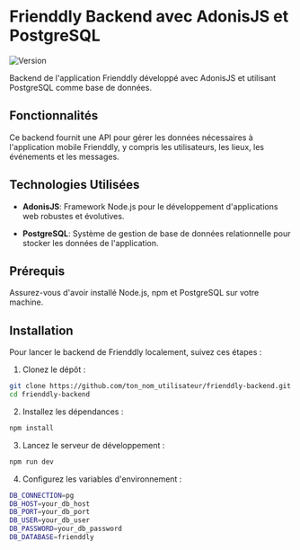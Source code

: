 # Frienddly Backend avec AdonisJS et PostgreSQL
![Version](https://img.shields.io/badge/version-1.0.0-blue)

Backend de l'application Frienddly développé avec AdonisJS et utilisant PostgreSQL comme base de données.

## Fonctionnalités

Ce backend fournit une API pour gérer les données nécessaires à l'application mobile Frienddly, y compris les utilisateurs, les lieux, les événements et les messages.

## Technologies Utilisées

- **AdonisJS**: Framework Node.js pour le développement d'applications web robustes et évolutives.
  
- **PostgreSQL**: Système de gestion de base de données relationnelle pour stocker les données de l'application.

## Prérequis

Assurez-vous d'avoir installé Node.js, npm et PostgreSQL sur votre machine.

## Installation

Pour lancer le backend de Frienddly localement, suivez ces étapes :

1. Clonez le dépôt :

```bash
git clone https://github.com/ton_nom_utilisateur/frienddly-backend.git
cd frienddly-backend
```

2. Installez les dépendances :

```bash
npm install 
```

3. Lancez le serveur de développement :

```bash
npm run dev
```

4. Configurez les variables d'environnement :

```bash
DB_CONNECTION=pg
DB_HOST=your_db_host
DB_PORT=your_db_port
DB_USER=your_db_user
DB_PASSWORD=your_db_password
DB_DATABASE=frienddly
```
   
